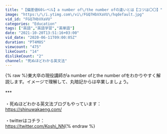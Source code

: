 ```yaml
---
title: "【偏差値60レベル】a number of\/the number ofの違いとは【コツは〇〇】"
image: "https:\/\/i.ytimg.com\/vi\/FGQ7HbVXaVU\/hqdefault.jpg"
vid_id: "FGQ7HbVXaVU"
categories: "Education"
tags: ["英語","英語学習","英単語"]
date: "2021-10-20T13:51:16+03:00"
vid_date: "2020-06-11T09:00:05Z"
duration: "PT4M8S"
viewcount: "475"
likeCount: "14"
dislikeCount: "2"
channel: "死ぬほどわかる英文法"
---
```

{% raw %}東大卒の現役講師がa number ofとthe number ofをわかりやすく解説します。イメージで理解して、丸暗記からは卒業しましょう。<br /><br />***<br /><br />・死ぬほどわかる英文法ブログもやっています： <br /><a rel="nofollow" target="blank" href="https://shinuwakaeng.com/">https://shinuwakaeng.com/</a><br /><br />・twitterはコチラ：<br /><a rel="nofollow" target="blank" href="https://twitter.com/Koshi_NN">https://twitter.com/Koshi_NN</a>{% endraw %}
